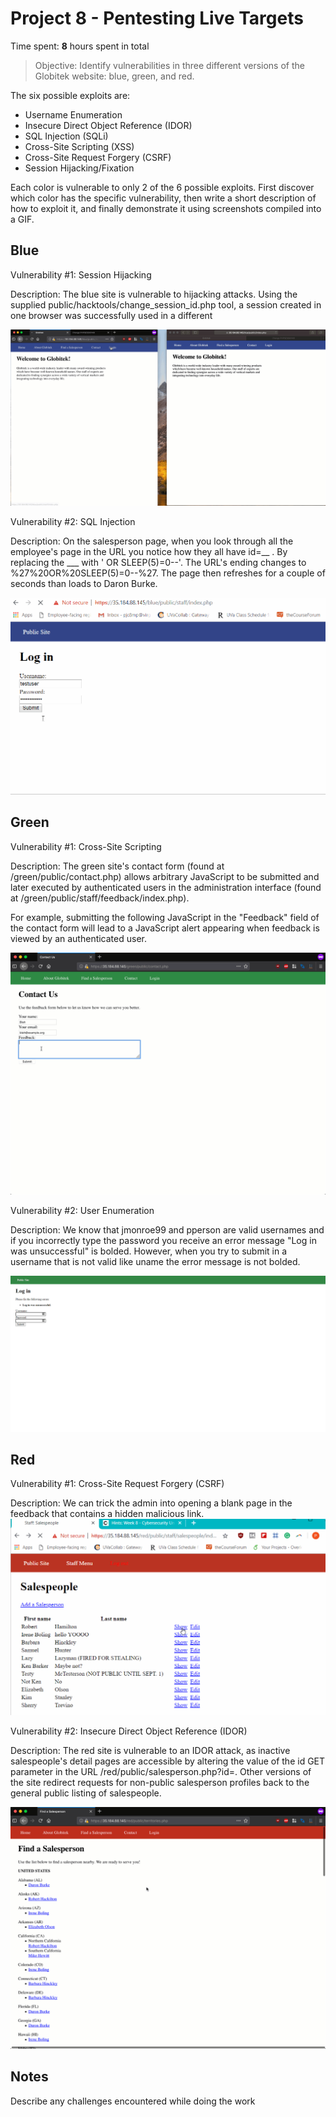 # Project 8 - Pentesting Live Targets

Time spent: **8** hours spent in total

> Objective: Identify vulnerabilities in three different versions of the Globitek website: blue, green, and red.

The six possible exploits are:

* Username Enumeration
* Insecure Direct Object Reference (IDOR)
* SQL Injection (SQLi)
* Cross-Site Scripting (XSS)
* Cross-Site Request Forgery (CSRF)
* Session Hijacking/Fixation

Each color is vulnerable to only 2 of the 6 possible exploits. First discover which color has the specific vulnerability, then write a short description of how to exploit it, and finally demonstrate it using screenshots compiled into a GIF.

## Blue

Vulnerability #1: Session Hijacking



Description:
The blue site is vulnerable to hijacking attacks. Using the supplied public/hacktools/change_session_id.php tool, a session created in one browser was successfully used in a different

<img src="blue-vuln1.gif">

Vulnerability #2: SQL Injection

Description:
On the salesperson page, when you look through all the employee's page in the URL you notice how they all have id=__ . By replacing the ___ with ' OR SLEEP(5)=0--'. The URL's ending changes to %27%20OR%20SLEEP(5)=0--%27. The page then refreshes for a couple of seconds than loads to Daron Burke.

<img src="blue-vuln2.gif">

## Green

Vulnerability #1: Cross-Site Scripting

Description:
The green site's contact form (found at /green/public/contact.php) allows arbitrary JavaScript to be submitted and later executed by authenticated users in the administration interface (found at /green/public/staff/feedback/index.php).

For example, submitting the following JavaScript in the "Feedback" field of the contact form will lead to a JavaScript alert appearing when feedback is viewed by an authenticated user.

<img src="green-vuln1.gif">

Vulnerability #2: User Enumeration

Description:
We know that jmonroe99 and pperson are valid usernames and if you incorrectly type the password you receive an error message "Log in was unsuccessful" is bolded. However, when you try to submit in a username that is not valid like uname the error message is not bolded.

<img src="green-vuln2.gif">


## Red

Vulnerability #1: Cross-Site Request Forgery (CSRF)

Description:
We can trick the admin into opening a blank page in the feedback that contains a hidden malicious link.
<img src="red-vuln1.gif">

Vulnerability #2: Insecure Direct Object Reference (IDOR)

Description:
The red site is vulnerable to an IDOR attack, as inactive salespeople's detail pages are accessible by altering the value of the id GET parameter in the URL /red/public/salesperson.php?id=. Other versions of the site redirect requests for non-public salesperson profiles back to the general public listing of salespeople.

<img src="red-vuln2.gif">


## Notes

Describe any challenges encountered while doing the work
